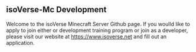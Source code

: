 ## isoVerse-Mc Development

Welcome to the isoVerse Minecraft Server Github page.
If you woulld like to apply to join either or development training program or join as a developer, please visit our website at https://www.isoverse.net and fill out an application.


